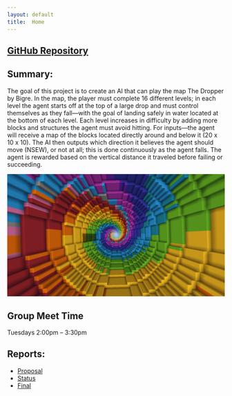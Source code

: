 ```yaml
---
layout: default
title:  Home
---
```


## [GitHub Repository](https://github.com/shreyakrishnam/TheUltimateDropper/tree/main/docs)

## Summary:
The goal of this project is to create an AI that can play the map The Dropper by Bigre. In the map, the player must complete 16 different levels; in each level the agent starts off at the top of a large drop and must control themselves as they fall—with the goal of landing safely in water located at the bottom of each level.  Each level increases in difficulty by adding more blocks and structures the agent must avoid hitting.  For inputs—the agent will receive a map of the blocks located directly around and below it (20 x 10 x 10).  The AI then outputs which direction it believes the agent should move (NSEW), or not at all; this is done continuously as the agent falls. The agent is rewarded based on the vertical distance it traveled before failing or succeeding. 

![The Dropper](dropper.png)

## Group Meet Time

Tuesdays 2:00pm – 3:30pm 


## Reports:

- [Proposal](proposal.html)
- [Status](status.html)
- [Final](final.html)
